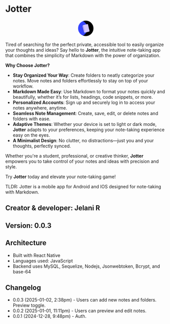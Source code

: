 # Jotter

<center><img src='./assets/imgs/jotter-circle.png#jotter' alt='Jotter logo' height='50px' width='50px'/></center>

Tired of searching for the perfect private, accessible tool to easily organize your thoughts and ideas? Say hello to **Jotter**, the intuitive note-taking app that combines the simplicity of Markdown with the power of organization.

**Why Choose Jotter?**

- **Stay Organized Your Way**: Create folders to neatly categorize your notes. Move notes and folders effortlessly to stay on top of your workflow.
- **Markdown Made Easy**: Use Markdown to format your notes quickly and beautifully, whether it’s for lists, headings, code snippets, or more.
- **Personalized Accounts**: Sign up and securely log in to access your notes anywhere, anytime.
- **Seamless Note Management**: Create, save, edit, or delete notes and folders with ease.
- **Adaptive Themes**: Whether your device is set to light or dark mode, **Jotter** adapts to your preferences, keeping your note-taking experience easy on the eyes.
- **A Minimalist Design**: No clutter, no distractions—just you and your thoughts, perfectly synced.

Whether you're a student, professional, or creative thinker, **Jotter** empowers you to take control of your notes and ideas with precision and style.

Try **Jotter** today and elevate your note-taking game!

TLDR: Jotter is a mobile app for Android and IOS designed for note-taking with Markdown.

## Creator & developer: Jelani R

## Version: 0.0.3

## Architecture

- Built with React Native
- Languages used: JavaScript
- Backend uses MySQL, Sequelize, Nodejs, Jsonwebtoken, Bcrypt, and base-64

## Changelog

- 0.0.3 (2025-01-02, 2:38pm) - Users can add new notes and folders. Preview toggle.
- 0.0.2 (2025-01-01, 11:11pm) - Users can preview and edit notes.
- 0.0.1 (2024-12-28, 9:48pm) - Auth.
